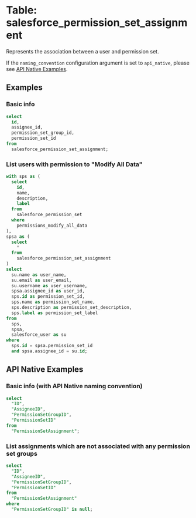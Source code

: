 # Table: salesforce_permission_set_assignment

Represents the association between a user and permission set.

If the `naming_convention` configuration argument is set to `api_native`, please see [API Native Examples](https://hub.steampipe.io/plugins/turbot/salesforce/tables/salesforce_permission_set_assignment#list_assignments_which_are_not_associated_with_any_permission_set_groups).

## Examples

### Basic info

```sql
select
  id,
  assignee_id,
  permission_set_group_id,
  permission_set_id
from
  salesforce_permission_set_assignment;
```

### List users with permission to "Modify All Data"

```sql
with sps as (
  select
    id,
    name,
    description,
    label
  from
    salesforce_permission_set
  where
    permissions_modify_all_data
),
spsa as (
  select
    *
  from
    salesforce_permission_set_assignment
)
select
  su.name as user_name,
  su.email as user_email,
  su.username as user_username,
  spsa.assignee_id as user_id,
  sps.id as permission_set_id,
  sps.name as permission_set_name,
  sps.description as permission_set_description,
  sps.label as permission_set_label
from
  sps,
  spsa,
  salesforce_user as su
where
  sps.id = spsa.permission_set_id
  and spsa.assignee_id = su.id;
```

## API Native Examples

### Basic info (with API Native naming convention)

```sql
select
  "ID",
  "AssigneeID",
  "PermissionSetGroupID",
  "PermissionSetID"
from
  "PermissionSetAssignment";
```

### List assignments which are not associated with any permission set groups

```sql
select
  "ID",
  "AssigneeID",
  "PermissionSetGroupID",
  "PermissionSetID"
from
  "PermissionSetAssignment"
where
  "PermissionSetGroupID" is null;
```
